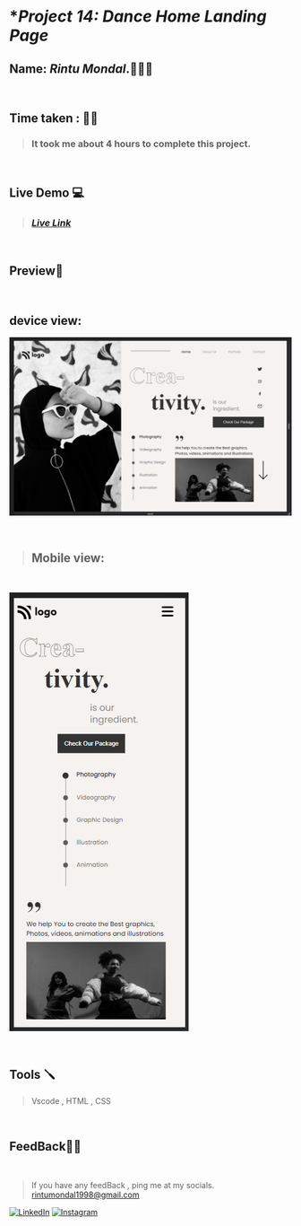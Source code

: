 # **Project 14: Dance Home Landing Page*

## **Name:**  _Rintu Mondal_.🧑🏽‍💻
<br>

## **Time taken :** ✍🏼

>### It took me about 4 hours to complete this project.
<br>

## **Live Demo**  💻 

>### _[**Live Link**](https://profound-babka-7d48d2.netlify.app/)_
<br>

## **Preview**🔎
<br>

## device view: 
![desktop](./ss/desktop.png)

<br>


>## Mobile view:
<br>

![mobile](./ss/mobile.png)

<br>


## **Tools** 🪛
>Vscode , HTML , CSS
<br>

## **FeedBack**🥷🏼

<br>

> If you have any feedBack , ping me at my socials. rintumondal1998@gmail.com

[![LinkedIn][linkedin-shield]][linkedin-url]
[![Instagram][instagram-shield]][instagram-url]


[instagram-shield]: https://img.shields.io/badge/Instagram-%23E4405F.svg?style=for-the-badge&logo=Instagram&logoColor=white
[instagram-url]: https://www.instagram.com/fairyhunter.gg/

[linkedin-shield]: https://img.shields.io/badge/-LinkedIn-black.svg?style=for-the-badge&logo=linkedin&colorB=0B5FBB
[linkedin-url]: https://www.linkedin.com/in/heyrintu/

